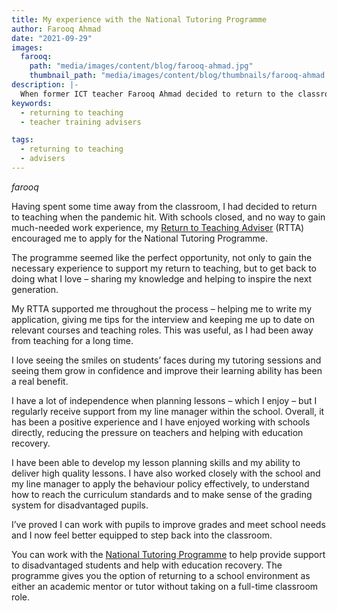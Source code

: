 ```yaml
---
title: My experience with the National Tutoring Programme
author: Farooq Ahmad
date: "2021-09-29"
images:
  farooq:
    path: "media/images/content/blog/farooq-ahmad.jpg"
    thumbnail_path: "media/images/content/blog/thumbnails/farooq-ahmad.jpg"
description: |-
  When former ICT teacher Farooq Ahmad decided to return to the classroom, the National Tutoring Programme provided the perfect opportunity to update his knowledge and experience.
keywords:
  - returning to teaching
  - teacher training advisers

tags:
  - returning to teaching
  - advisers
---
```


$farooq$

Having spent some time away from the classroom, I had decided to return to teaching when the pandemic hit. With schools closed, and no way to gain much-needed work experience, my [Return to Teaching Adviser](/returning-to-teaching) (RTTA) encouraged me to apply for the National Tutoring Programme.

The programme seemed like the perfect opportunity, not only to gain the necessary experience to support my return to teaching, but to get back to doing what I love – sharing my knowledge and helping to inspire the next generation. 

My RTTA supported me throughout the process – helping me to write my application, giving me tips for the interview and keeping me up to date on relevant courses and teaching roles. This was useful, as I had been away from teaching for a long time.

I love seeing the smiles on students’ faces during my tutoring sessions and seeing them grow in confidence and improve their learning ability has been a real benefit.

I have a lot of independence when planning lessons – which I enjoy – but I regularly receive support from my line manager within the school. Overall, it has been a positive experience and I have enjoyed working with schools directly, reducing the pressure on teachers and helping with education recovery. 

I have been able to develop my lesson planning skills and my ability to deliver high quality lessons. I have also worked closely with the school and my line manager to apply the behaviour policy effectively, to understand how to reach the curriculum standards and to make sense of the grading system for disadvantaged pupils. 

I’ve proved I can work with pupils to improve grades and meet school needs and I now feel better equipped to step back into the classroom. 

You can work with the [National Tutoring Programme](https://nationaltutoring.org.uk/) to help provide support to disadvantaged students and help with education recovery. The programme gives you the option of returning to a school environment as either an academic mentor or tutor without taking on a full-time classroom role.
